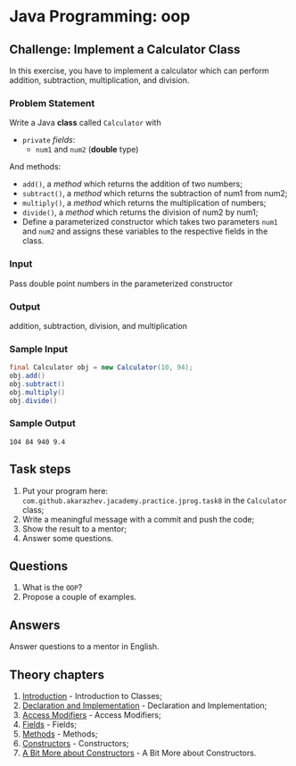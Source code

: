 # Java Programming: oop

## Challenge: Implement a Calculator Class

In this exercise, you have to implement a calculator which can perform addition, subtraction, multiplication, 
and division.

### Problem Statement

Write a Java <b>class</b> called `Calculator` with
- `private` <i>fields</i>:
    - `num1` and `num2` (<b>double</b> type)

And methods:
- `add()`, a <i>method</i> which returns the addition of two numbers;
- `subtract()`, a <i>method</i> which returns the subtraction of num1 from num2;
- `multiply()`, a <i>method</i> which returns the multiplication of numbers;
- `divide()`, a <i>method</i> which returns the division of num2 by num1;
- Define a parameterized constructor which takes two parameters `num1` and `num2` and assigns these variables to 
  the respective fields in the class.

### Input

Pass double point numbers in the parameterized constructor

### Output

addition, subtraction, division, and multiplication

### Sample Input

```java
final Calculator obj = new Calculator(10, 94);
obj.add()
obj.subtract()
obj.multiply()
obj.divide()
```

### Sample Output

`
104
84
940
9.4
`

## Task steps

1. Put your program here: `com.github.akarazhev.jacademy.practice.jprog.task8` in the `Calculator` class;
2. Write a meaningful message with a commit and push the code;
3. Show the result to a mentor;
4. Answer some questions.

## Questions

1. What is the `OOP`?
2. Propose a couple of examples. 

## Answers

Answer questions to a mentor in English.

## Theory chapters

1. [Introduction](../../../java-programming/doc/oop/chapter_1.md "Introduction to Classes") - Introduction to Classes;
2. [Declaration and Implementation](../../../java-programming/doc/oop/chapter_2.md "Declaration and Implementation") - 
   Declaration and Implementation;
3. [Access Modifiers](../../../java-programming/doc/oop/chapter_3.md "Access Modifiers") - Access Modifiers;
4. [Fields](../../../java-programming/doc/oop/chapter_4.md "Fields") - Fields;
5. [Methods](../../../java-programming/doc/oop/chapter_5.md "Methods") - Methods;
6. [Constructors](../../../java-programming/doc/oop/chapter_6.md "Constructors") - Constructors;
7. [A Bit More about Constructors](../../../java-programming/doc/oop/chapter_7.md "A Bit More about Constructors") -
   A Bit More about Constructors.